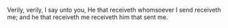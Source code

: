 Verily, verily, I say unto you, He that receiveth whomsoever I send receiveth me; and he that receiveth me receiveth him that sent me.
